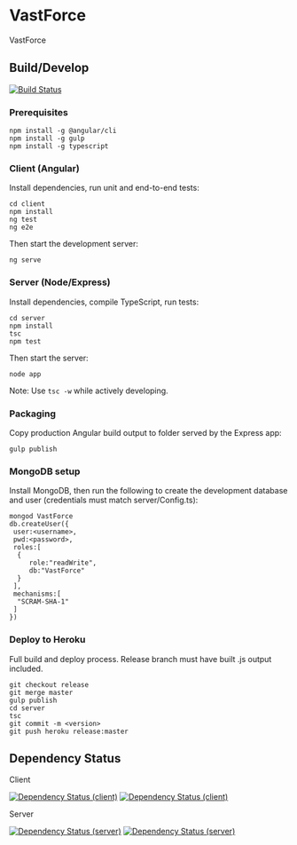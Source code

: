 # VastForce
VastForce

## Build/Develop
[![Build Status](https://travis-ci.org/Cynicollision/VastForce.svg?branch=master)](https://travis-ci.org/Cynicollision/VastForce)
### Prerequisites
```
npm install -g @angular/cli
npm install -g gulp
npm install -g typescript
```
### Client (Angular)
Install dependencies, run unit and end-to-end tests:
```
cd client
npm install
ng test
ng e2e
```
Then start the development server:
```
ng serve
```
### Server (Node/Express)
Install dependencies, compile TypeScript, run tests:
```
cd server
npm install
tsc
npm test
```
Then start the server:
```
node app
```
Note: Use `tsc -w` while actively developing.
### Packaging
Copy production Angular build output to folder served by the Express app:
```
gulp publish
```
### MongoDB setup
Install MongoDB, then run the following to create the development database and user (credentials must match server/Config.ts):
```
mongod VastForce
db.createUser({  
 user:<username>,
 pwd:<password>,
 roles:[  
  {  
     role:"readWrite",
     db:"VastForce"
  }
 ],
 mechanisms:[  
  "SCRAM-SHA-1"
 ]
})
```
### Deploy to Heroku
Full build and deploy process. Release branch must have built .js output included.
```
git checkout release
git merge master
gulp publish
cd server
tsc
git commit -m <version>
git push heroku release:master
```
## Dependency Status
Client 

[![Dependency Status (client)](https://david-dm.org/Cynicollision/VastForce/status.svg?path=client)](https://david-dm.org/Cynicollision/VastForce?path=client)
[![Dependency Status (client)](https://david-dm.org/Cynicollision/VastForce/dev-status.svg?path=client)](https://david-dm.org/Cynicollision/VastForce?path=client&type=dev)

Server

[![Dependency Status (server)](https://david-dm.org/Cynicollision/VastForce/status.svg)](https://david-dm.org/Cynicollision/VastForce?path=server)
[![Dependency Status (server)](https://david-dm.org/Cynicollision/VastForce/dev-status.svg?type=dev)](https://david-dm.org/Cynicollision/VastForce?path=server&type=dev)